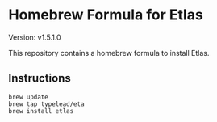 # Homebrew Formula for Etlas

Version: v1.5.1.0

This repository contains a homebrew formula to install Etlas.

## Instructions

```
brew update
brew tap typelead/eta
brew install etlas
``` 
